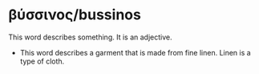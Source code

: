 # βύσσινος/bussinos
This word describes something. It is an adjective. 

* This word describes a garment that is made from fine linen. Linen is a type of cloth.
